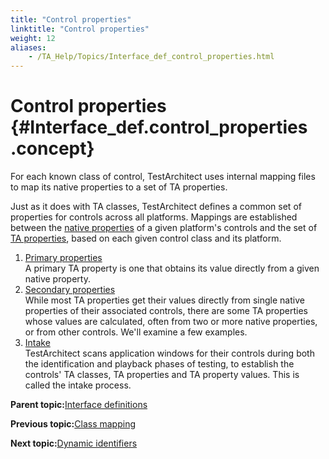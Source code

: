 ```yaml
--- 
title: "Control properties"
linktitle: "Control properties"
weight: 12
aliases: 
    - /TA_Help/Topics/Interface_def_control_properties.html
---
```

# Control properties {#Interface_def.control_properties .concept}

For each known class of control, TestArchitect uses internal mapping files to map its native properties to a set of TA properties.

Just as it does with TA classes, TestArchitect defines a common set of properties for controls across all platforms. Mappings are established between the [native properties](../../TA_Glossary/Topics/glossaryNativeProperty.html) of a given platform's controls and the set of [TA properties](../../TA_Glossary/Topics/glossaryTAProperty.html), based on each given control class and its platform.

1.  [Primary properties](../../TA_Help/Topics/Interface_def_simple_properties.html)  
A primary TA property is one that obtains its value directly from a given native property.
2.  [Secondary properties](../../TA_Help/Topics/Interface_def_derived_properties.html)  
While most TA properties get their values directly from single native properties of their associated controls, there are some TA properties whose values are calculated, often from two or more native properties, or from other controls. We'll examine a few examples.
3.  [Intake](../../TA_Help/Topics/Interface_def_intake.html)  
TestArchitect scans application windows for their controls during both the identification and playback phases of testing, to establish the controls' TA classes, TA properties and TA property values. This is called the intake process.

**Parent topic:**[Interface definitions](../../TA_Help/Topics/Interface_def.html)

**Previous topic:**[Class mapping](../../TA_Help/Topics/Class_mapping.html)

**Next topic:**[Dynamic identifiers](../../TA_Help/Topics/The_test_language_dynamic_identifiers.html)

